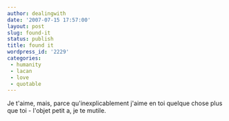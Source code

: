 ```yaml
---
author: dealingwith
date: '2007-07-15 17:57:00'
layout: post
slug: found-it
status: publish
title: found it
wordpress_id: '2229'
categories:
 - humanity
 - lacan
 - love
 - quotable
---
```


Je t'aime, mais, parce qu'inexplicablement j'aime en toi quelque chose plus
que toi - l'objet petit a, je te mutile.

